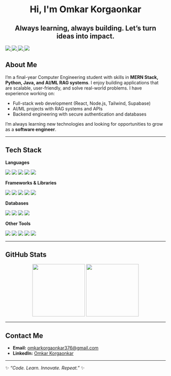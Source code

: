 <h1 align="center">Hi, I'm Omkar Korgaonkar</h1>
<h2 align="center">Always learning, always building. Let’s turn ideas into impact.</h2>

<div align="left">
  <a href="https://www.linkedin.com/in/omkar-korgaonkar-81629b2b8/">
    <img src="https://img.shields.io/badge/LinkedIn-0077B5?style=flat-square&logo=linkedin&logoColor=white"/>
  </a>
  <a href="https://leetcode.com/u/omkar2802/">
    <img src="https://img.shields.io/badge/LeetCode-000000?style=flat-square&logo=LeetCode&logoColor=white"/>
  </a>
  <a href="mailto:omkarkorgaonkar376@gmail.com">
    <img src="https://img.shields.io/badge/Gmail-D14836?style=flat-square&logo=gmail&logoColor=white"/>
  </a>
  <span align="right">
    <img src="https://komarev.com/ghpvc/?username=omkar2816&label=Profile%20Views&color=blue&style=flat"/>
  </span>
</div>

## About Me  
I’m a final-year Computer Engineering student with skills in **MERN Stack, Python, Java, and AI/ML RAG systems**. I enjoy building applications that are scalable, user-friendly, and solve real-world problems.
I have experience working on:
- Full-stack web development (React, Node.js, Tailwind, Supabase)
- AI/ML projects with RAG systems and APIs
- Backend engineering with secure authentication and databases

I’m always learning new technologies and looking for opportunities to grow as a **software engineer**.

---

## Tech Stack  

**Languages**  
<p>
  <img src="https://img.shields.io/badge/Java-ED8B00?style=flat-square&logo=openjdk&logoColor=white"/>
  <img src="https://img.shields.io/badge/JavaScript-F7DF1E?style=flat-square&logo=javascript&logoColor=black"/>
  <img src="https://img.shields.io/badge/Python-3776AB?style=flat-square&logo=python&logoColor=white"/>
  <img src="https://img.shields.io/badge/C-00599C?style=flat-square&logo=c&logoColor=white"/>
  <img src="https://img.shields.io/badge/SQL-003B57?style=flat-square&logo=databricks&logoColor=white"/>
</p>

**Frameworks & Libraries**  
<p>
  <img src="https://img.shields.io/badge/React-20232A?style=flat-square&logo=react&logoColor=61DAFB"/>
  <img src="https://img.shields.io/badge/Node.js-339933?style=flat-square&logo=nodedotjs&logoColor=white"/>
  <img src="https://img.shields.io/badge/Express.js-000000?style=flat-square&logo=express&logoColor=white"/>
  <img src="https://img.shields.io/badge/Tailwind_CSS-38B2AC?style=flat-square&logo=tailwind-css&logoColor=white"/>
  <img src="https://img.shields.io/badge/Flask-000000?style=flat-square&logo=flask&logoColor=white"/>
</p>

**Databases**  
<p>
  <img src="https://img.shields.io/badge/MySQL-4479A1?style=flat-square&logo=mysql&logoColor=white"/>
  <img src="https://img.shields.io/badge/MongoDB-4EA94B?style=flat-square&logo=mongodb&logoColor=white"/>
  <img src="https://img.shields.io/badge/PostgreSQL-316192?style=flat-square&logo=postgresql&logoColor=white"/>
  <img src="https://img.shields.io/badge/Supabase-3ECF8E?style=flat-square&logo=supabase&logoColor=white"/>
</p>

**Other Tools**  
<p>
  <img src="https://img.shields.io/badge/Git-F05032?style=flat-square&logo=git&logoColor=white"/>
  <img src="https://img.shields.io/badge/GitHub-181717?style=flat-square&logo=github&logoColor=white"/>
  <img src="https://img.shields.io/badge/Postman-FF6C37?style=flat-square&logo=postman&logoColor=white"/>
  <img src="https://img.shields.io/badge/Docker-2496ED?style=flat-square&logo=docker&logoColor=white"/>
  <img src="https://img.shields.io/badge/JWT-000000?style=flat-square&logo=jsonwebtokens&logoColor=white"/>
</p>

---

## GitHub Stats  

<p align="center">
  <img src="https://github-readme-stats.vercel.app/api?username=omkar2816&show_icons=true&theme=transparent" height="165"/>
  <img src="https://github-readme-stats.vercel.app/api/top-langs/?username=omkar2816&layout=compact&theme=transparent" height="165"/>
</p>

---

## Contact Me
- **Email:** [omkarkorgaonkar376@gmail.com](mailto:omkarkorgaonkar376@gmail.com)  
- **LinkedIn:** [Omkar Korgaonkar](https://www.linkedin.com/in/omkar-korgaonkar-81629b2b8/)

---

✨ *“Code. Learn. Innovate. Repeat.”* ✨
